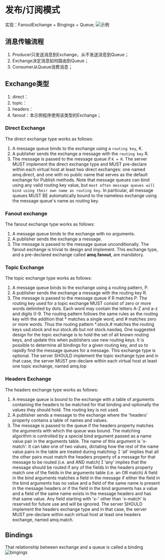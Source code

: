 # 发布/订阅模式
实现：FanoutExchange + Bingings + Queue;
![示例](https://www.rabbitmq.com/img/tutorials/python-three-overall.png)

## 消息传输流程
1. Producer只发送消息到Exchange，从不发送消息到Queue；
2. Exchange决定消息如何路由到Queue；
3. Consumer从Queue消费消息；

## Exchange类型
1. direct：
2. topic：
3. headers：
4. fanout：本示例程序使用该类型的Exchange；

### Direct Exchange 
The direct exchange type works as follows:
1. A message queue binds to the exchange using a `routing key`, K.
2. A publisher sends the exchange a message with the `routing key` R.
3. The message is passed to the message queue if `K = R`.
The server MUST implement the direct exchange type and MUST pre-declare within each virtual host at
least two direct exchanges: one named amq.direct, and one with no public name that serves as the default
exchange for Publish methods.
Note that message queues can bind using any valid routing key value, but `most often message queues will
bind using their own name as routing key`.
In particular, all message queues MUST BE automatically bound to the nameless exchange using the
message queue's name as routing key.

### Fanout exchange
The fanout exchange type works as follows:
1. A message queue binds to the exchange with no arguments.
2. A publisher sends the exchange a message.
3. The message is passed to the message queue unconditionally.
The fanout exchange is trivial to design and implement. This exchange type, and a pre-declared exchange
called **amq.fanout**, are mandatory.

### Topic Exchange
The topic exchange type works as follows:
1. A message queue binds to the exchange using a routing pattern, P.
2. A publisher sends the exchange a message with the routing key R.
3. The message is passed to the message queue if R matches P.
The routing key used for a topic exchange MUST consist of zero or more words delimited by dots. Each
word may contain the letters A-Z and a-z and digits 0-9.
The routing pattern follows the same rules as the routing key with the addition that * matches a single
word, and # matches zero or more words. Thus the routing pattern *.stock.# matches the routing keys
usd.stock and eur.stock.db but not stock.nasdaq.
One suggested design for the topic exchange is to hold the set of all known routing keys, and update this
when publishers use new routing keys. It is possible to determine all bindings for a given routing key, and
so to rapidly find the message queues for a message. This exchange type is optional.
The server SHOULD implement the topic exchange type and in that case, the server MUST pre-declare
within each virtual host at least one topic exchange, named amq.top

###  Headers Exchange 
The headers exchange type works as follows:
1. A message queue is bound to the exchange with a table of arguments containing the headers to be
matched for that binding and optionally the values they should hold. The routing key is not used.
2. A publisher sends a message to the exchange where the 'headers' property contains a table of
names and values.
3. The message is passed to the queue if the headers property matches the arguments with which the
queue was bound.
The matching algorithm is controlled by a special bind argument passed as a name value pair in the
arguments table. The name of this argument is 'x-match'. It can take one of two values, dictating how the
rest of the name value pairs in the table are treated during matching:
 'all' implies that all the other pairs must match the headers property of a message for that message to be
routed (i.e. and AND match)
 'any' implies that the message should be routed if any of the fields in the headers property match one of
the fields in the arguments table (i.e. an OR match)
A field in the bind arguments matches a field in the message if either the field in the bind arguments has
no value and a field of the same name is present in the message headers or if the field in the bind
arguments has a value and a field of the same name exists in the message headers and has that same value.
Any field starting with 'x-' other than 'x-match' is reserved for future use and will be ignored.
The server SHOULD implement the headers exchange type and in that case, the server MUST pre-declare
within each virtual host at least one headers exchange, named amq.match.

## Bindings
That relationship between exchange and a queue is called a binding
![bingings](https://www.rabbitmq.com/img/tutorials/bindings.png)  









